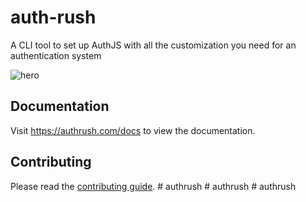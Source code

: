 # auth-rush

A CLI tool to set up AuthJS with all the customization you need for an authentication system

![hero](apps/docs/public/og.jpg)

## Documentation

Visit https://authrush.com/docs to view the documentation.

## Contributing

Please read the [contributing guide](/CONTRIBUTING.md).
#   a u t h r u s h  
 #   a u t h r u s h  
 #   a u t h r u s h  
 